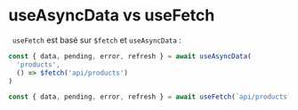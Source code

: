# useAsyncData vs useFetch

` useFetch` est basé sur `$fetch` et `useAsyncData` : 

```ts
const { data, pending, error, refresh } = await useAsyncData(
  'products',
  () => $fetch('api/products')
)
```

```ts
const { data, pending, error, refresh } = await useFetch(`api/products`)
```